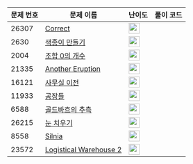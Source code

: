 | 문제 번호 | 문제 이름 | 난이도 | 풀이 코드 |
| --- | --- | --- | --- |
| 26307 | [Correct](https://www.acmicpc.net/problem/26307) | <img height="25px" width="25px=" src="https://static.solved.ac/tier_small/1.svg"/> |  |
| 2630 | [색종이 만들기](https://www.acmicpc.net/problem/2630) | <img height="25px" width="25px=" src="https://static.solved.ac/tier_small/9.svg"/> |  |
| 2004 | [조합 0의 개수](https://www.acmicpc.net/problem/2004) | <img height="25px" width="25px=" src="https://static.solved.ac/tier_small/9.svg"/> |  |
| 21335 | [Another Eruption](https://www.acmicpc.net/problem/21335) | <img height="25px" width="25px=" src="https://static.solved.ac/tier_small/2.svg"/> |  |
| 16121 | [사무실 이전](https://www.acmicpc.net/problem/16121) | <img height="25px" width="25px=" src="https://static.solved.ac/tier_small/21.svg"/> |  |
| 11933 | [공장들](https://www.acmicpc.net/problem/11933) | <img height="25px" width="25px=" src="https://static.solved.ac/tier_small/22.svg"/> |  |
| 6588 | [골드바흐의 추측](https://www.acmicpc.net/problem/6588) | <img height="25px" width="25px=" src="https://static.solved.ac/tier_small/10.svg"/> |  |
| 26215 | [눈 치우기](https://www.acmicpc.net/problem/26215) | <img height="25px" width="25px=" src="https://static.solved.ac/tier_small/8.svg"/> |  |
| 8558 | [Silnia](https://www.acmicpc.net/problem/8558) | <img height="25px" width="25px=" src="https://static.solved.ac/tier_small/2.svg"/> |  |
| 23572 | [Logistical Warehouse 2](https://www.acmicpc.net/problem/23572) | <img height="25px" width="25px=" src="https://static.solved.ac/tier_small/18.svg"/> |  |
